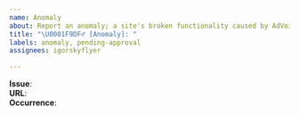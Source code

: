 ```yaml
---
name: Anomaly
about: Report an anomaly; a site's broken functionality caused by AdVoid.
title: "\U0001F9DF‍♂️ [Anomaly]: "
labels: anomaly, pending-approval
assignees: igorskyflyer

---
```

<!--
	State your issue below,
	the affected URL(s)
	and if necessary the state, action or triggers that cause it, like menu/button click, etc.
-->

**Issue**:  
**URL**:  
**Occurrence**: 

